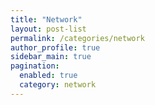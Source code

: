 ```yaml
---
title: "Network"
layout: post-list
permalink: /categories/network
author_profile: true
sidebar_main: true
pagination: 
  enabled: true
  category: network
---
```

